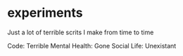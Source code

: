 # experiments

Just a lot of terrible scrits I make from time to time

Code: Terrible
Mental Health: Gone
Social Life: Unexistant